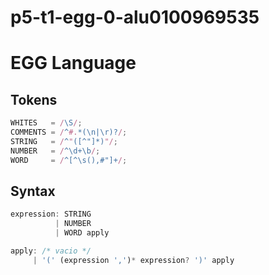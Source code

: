 # p5-t1-egg-0-alu0100969535 <!-- omit in toc -->


# EGG Language

## Tokens
```js
WHITES   = /\S/;
COMMENTS = /^#.*(\n|\r)?/;
STRING   = /^"([^"]*)"/;
NUMBER   = /^\d+\b/;
WORD     = /^[^\s(),#"]+/;
```

## Syntax
```js
expression: STRING 
          | NUMBER 
          | WORD apply 

apply: /* vacio */
     | '(' (expression ',')* expression? ')' apply
```
